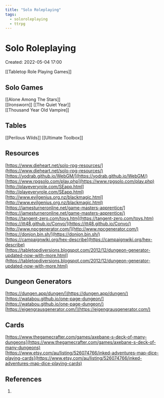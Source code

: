 ```yaml
---
title: "Solo Roleplaying"
tags:
  - soloroleplaying
  - ttrpg
---
```

# Solo Roleplaying
Created: 2022-05-04 17:00  

[[Tabletop Role Playing Games]]

## Solo Games
[[Alone Among The Stars]]  
[[Ironsworn]]
[[The Quiet Year]]  
[[Thousand Year Old Vampire]]  

## Tables
[[Perilous Wilds]]
[[Ultimate Toolbox]]  

## Resources
[https://www.dieheart.net/solo-rpg-resources/](https://www.dieheart.net/solo-rpg-resources/)  
[https://yodrab.github.io/WebGM/](https://yodrab.github.io/WebGM/)  
[https://www.rpgsolo.com/play.php](https://www.rpgsolo.com/play.php)  
[http://playeveryrole.com/SEapp.html](http://playeveryrole.com/SEapp.html) 
[http://www.evilgenius.org.nz/blackmagic.html](http://www.evilgenius.org.nz/blackmagic.html)  
[https://jamesturneronline.net/game-masters-apprentice/](https://jamesturneronline.net/game-masters-apprentice/)  
[https://tangent-zero.com/toys.htm](https://tangent-zero.com/toys.htm)  
[https://jtt48.github.io/Convo/](https://jtt48.github.io/Convo/)  
[http://www.npcgenerator.com/](http://www.npcgenerator.com/)  
[https://donjon.bin.sh/](https://donjon.bin.sh/)  
[https://campaignwiki.org/hex-describe](https://campaignwiki.org/hex-describe)  
[https://tabletopdiversions.blogspot.com/2012/12/dungeon-generator-updated-now-with-more.html](https://tabletopdiversions.blogspot.com/2012/12/dungeon-generator-updated-now-with-more.html)

## Dungeon Generators  
[https://dungen.app/dungen/](https://dungen.app/dungen/)  
[https://watabou.github.io/one-page-dungeon/](https://watabou.github.io/one-page-dungeon/)  
[https://eigengrausgenerator.com/](https://eigengrausgenerator.com/)

## Cards  
[https://www.thegamecrafter.com/games/axebane-s-deck-of-many-dungeons](https://www.thegamecrafter.com/games/axebane-s-deck-of-many-dungeons)  
[https://www.etsy.com/au/listing/526074766/inked-adventures-map-dice-playing-cards](https://www.etsy.com/au/listing/526074766/inked-adventures-map-dice-playing-cards)

## References
1. 

